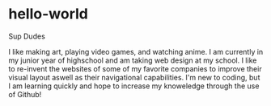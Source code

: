 # hello-world

Sup Dudes

I like making art, playing video games, and watching anime. I am currently in my junior year of highschool and am taking web design at my school. I like to re-invent the websites of some of my favorite companies to improve their visual layout aswell as their navigational capabilities. I'm new to coding, but I am learning quickly and hope to increase my knoweledge through the use of Github!

